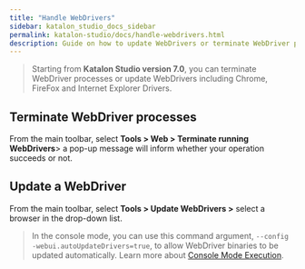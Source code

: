 ```yaml
---
title: "Handle WebDrivers" 
sidebar: katalon_studio_docs_sidebar
permalink: katalon-studio/docs/handle-webdrivers.html 
description: Guide on how to update WebDrivers or terminate WebDriver processes.
---
```

> Starting from **Katalon Studio version 7.0**, you can terminate WebDriver processes or update WebDrivers including Chrome, FireFox and Internet Explorer Drivers.

## Terminate WebDriver processes

From the main toolbar, select **Tools > Web > Terminate running WebDrivers**> a pop-up message will inform whether your operation succeeds or not.

## Update a WebDriver

From the main toolbar, select **Tools > Update WebDrivers >** select a browser in the drop-down list.

> In the console mode, you can use this command argument, `--config -webui.autoUpdateDrivers=true`, to allow WebDriver binaries to be updated automatically. Learn more about [Console Mode Execution](https://docs.katalon.com/katalon-studio/docs/console-mode-execution.html).
